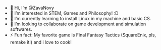 - 👋 Hi, I’m @ZavaNovy
- 👀 I’m interested in STEM, Games and Philosophy! :D
- 🌱 I’m currently learning to install Linux in my machine and basic CS.
- 💞️ I’m looking to collaborate on game development and simulation softwares.
- ⚡ Fun fact: My favorite game is Final Fantasy Tactics (SquareEnix, pls, remake it!) and i love to cook!

<!---
ZavaNovy/ZavaNovy is a ✨ special ✨ repository because its `README.md` (this file) appears on your GitHub profile.
You can click the Preview link to take a look at your changes.
--->
